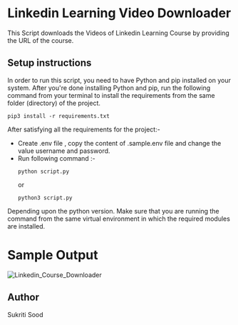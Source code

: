 # Linkedin Learning Video Downloader

This Script downloads the Videos of Linkedin Learning Course by providing the URL of the course.

## Setup instructions
In order to run this script, you need to have Python and pip installed on your system. After you're done installing Python and pip, run the following command from your terminal to install the requirements from the same folder (directory) of the project.
```
pip3 install -r requirements.txt
```

After satisfying all the requirements for the project:-

- Create .env file , copy the content of .sample.env file and change the value username and password. 
- Run following command :-
    ```
    python script.py
    ```
    or
    ```
    python3 script.py
    ```
Depending upon the python version. Make sure that you are running the command from the same virtual environment in which the required modules are installed.

# Sample Output
![Linkedin_Course_Downloader](https://user-images.githubusercontent.com/55010599/124498039-6231ba80-ddd9-11eb-8658-633eca8ed957.gif)


## Author

Sukriti Sood
